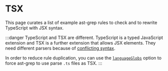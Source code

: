 # TSX

This page curates a list of example ast-grep rules to check and to rewrite TypeScript with JSX syntax.

:::danger TypeScript and TSX are different.
TypeScript is a typed JavaScript extension and TSX is a further extension that allows JSX elements.
They need different parsers because of [conflicting syntax](https://www.typescriptlang.org/docs/handbook/jsx.html#the-as-operator).

In order to reduce rule duplication, you can use the [`languageGlobs`](/reference/sgconfig.html#languageglobs) option to force ast-grep to use parse `.ts` files as TSX.
:::

<!--@include: ./avoid-jsx-short-circuit.md-->
<!--@include: ./rewrite-mobx-component.md-->
<!--@include: ./unnecessary-react-hook.md-->